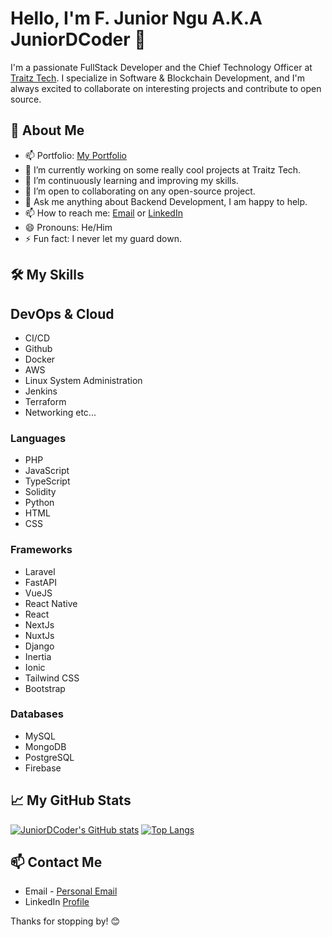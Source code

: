 # Hello, I'm F. Junior Ngu A.K.A JuniorDCoder 👋

I'm a passionate FullStack Developer and the Chief Technology Officer at [Traitz Tech](https://www.traitz.tech). I specialize in Software & Blockchain Development, and I'm always excited to collaborate on interesting projects and contribute to open source.

## 🚀 About Me
- 📫 Portfolio: [My Portfolio](https://foryoungjunior.site/)
- 🔭 I’m currently working on some really cool projects at Traitz Tech.
- 🌱 I’m continuously learning and improving my skills.
- 👯 I’m open to collaborating on any open-source project.
- 💬 Ask me anything about Backend Development, I am happy to help.
- 📫 How to reach me: [Email](mailto:foryoungjuniorngu@gmail.com) or [LinkedIn](https://www.linkedin.com/in/juniordcoder)
- 😄 Pronouns: He/Him
- ⚡ Fun fact: I never let my guard down.

## 🛠️ My Skills

## DevOps & Cloud 
- CI/CD
- Github 
- Docker
- AWS 
- Linux System Administration
- Jenkins
- Terraform 
- Networking 
etc...

### Languages
- PHP
- JavaScript
- TypeScript
- Solidity
- Python
- HTML
- CSS

### Frameworks
- Laravel
- FastAPI
- VueJS
- React Native
- React
- NextJs
- NuxtJs
- Django
- Inertia
- Ionic
- Tailwind CSS
- Bootstrap

### Databases
- MySQL
- MongoDB
- PostgreSQL
- Firebase 

## 📈 My GitHub Stats
[![JuniorDCoder's GitHub stats](https://github-readme-stats.vercel.app/api?username=JuniorDCoder&show=reviews,discussions_started,discussions_answered,prs_merged,prs_merged_percentage&show_icons=true&theme=radical)](https://github.com/anuraghazra/github-readme-stats)
[![Top Langs](https://github-readme-stats.vercel.app/api/top-langs/?username=JuniorDCoder&layout=donut-vertical&langs_count=12&theme=radical)](https://github.com/anuraghazra/github-readme-stats)

## 📫 Contact Me
- Email - [Personal Email](mailto:foryoungjuniorngu@gmail.com)
- LinkedIn [Profile](https://linkedin.com/in/juniordcoder)

Thanks for stopping by! 😊
